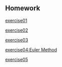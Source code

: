 ## Homework
[exercise01](https://github.com/po1sonace/computational_physics_N2015301510023/blob/master/exercise01.md)  

[exercise02](https://github.com/po1sonace/computational_physics_N2015301510023/blob/master/exercise02.md)  

[exercise03](https://github.com/po1sonace/computational_physics_N2015301510023/blob/master/exercise03.md)

[exercise04:Euler Method](https://github.com/po1sonace/computational_physics_N2015301510023/blob/master/exercise04.md)

[exercise05]()

